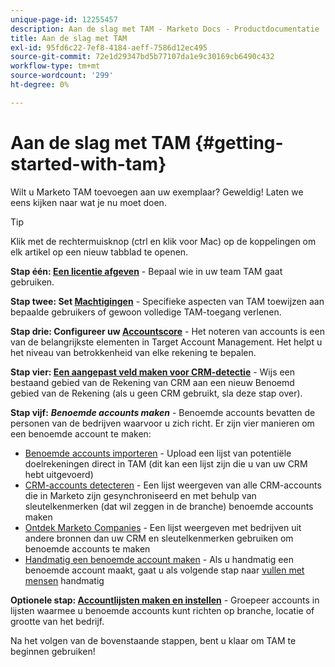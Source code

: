 ```yaml
---
unique-page-id: 12255457
description: Aan de slag met TAM - Marketo Docs - Productdocumentatie
title: Aan de slag met TAM
exl-id: 95fd6c22-7ef8-4184-aeff-7586d12ec495
source-git-commit: 72e1d29347bd5b77107da1e9c30169cb6490c432
workflow-type: tm+mt
source-wordcount: '299'
ht-degree: 0%

---
```


# Aan de slag met TAM {#getting-started-with-tam}

Wilt u Marketo TAM toevoegen aan uw exemplaar? Geweldig! Laten we eens kijken naar wat je nu moet doen.

>[!TIP]
>
>Klik met de rechtermuisknop (ctrl en klik voor Mac) op de koppelingen om elk artikel op een nieuw tabblad te openen.

**Stap één: [Een licentie afgeven](/help/marketo/product-docs/target-account-management/setup-tam/issue-a-license.md)** - Bepaal wie in uw team TAM gaat gebruiken.

**Stap twee: Set [Machtigingen](/help/marketo/product-docs/target-account-management/setup-tam/permissions.md)** - Specifieke aspecten van TAM toewijzen aan bepaalde gebruikers of gewoon volledige TAM-toegang verlenen.

**Stap drie: Configureer uw [Accountscore](/help/marketo/product-docs/target-account-management/setup-tam/account-score.md)** - Het noteren van accounts is een van de belangrijkste elementen in Target Account Management. Het helpt u het niveau van betrokkenheid van elke rekening te bepalen.

**Stap vier: [Een aangepast veld maken voor CRM-detectie](/help/marketo/product-docs/target-account-management/setup-tam/create-a-custom-field-for-crm-discovery.md)** - Wijs een bestaand gebied van de Rekening van CRM aan een nieuw Benoemd gebied van de Rekening (als u geen CRM gebruikt, sla deze stap over).

**Stap vijf:** **_Benoemde accounts maken_** - Benoemde accounts bevatten de personen van de bedrijven waarvoor u zich richt. Er zijn vier manieren om een benoemde account te maken:

* [Benoemde accounts importeren](/help/marketo/product-docs/target-account-management/target/named-accounts/import-named-accounts.md) - Upload een lijst van potentiële doelrekeningen direct in TAM (dit kan een lijst zijn die u van uw CRM hebt uitgevoerd)
* [CRM-accounts detecteren](/help/marketo/product-docs/target-account-management/target/named-accounts/discover-accounts.md#discover-crm-accounts) - Een lijst weergeven van alle CRM-accounts die in Marketo zijn gesynchroniseerd en met behulp van sleutelkenmerken (dat wil zeggen in de branche) benoemde accounts maken
* [Ontdek Marketo Companies](/help/marketo/product-docs/target-account-management/target/named-accounts/discover-accounts.md#discover-marketo-companies) - Een lijst weergeven met bedrijven uit andere bronnen dan uw CRM en sleutelkenmerken gebruiken om benoemde accounts te maken
* [Handmatig een benoemde account maken](/help/marketo/product-docs/target-account-management/target/named-accounts/create-a-named-account.md) - Als u handmatig een benoemde account maakt, gaat u als volgende stap naar [vullen met mensen](/help/marketo/product-docs/target-account-management/target/named-accounts/add-people-to-a-named-account.md) handmatig

**Optionele stap: [Accountlijsten maken en instellen](/help/marketo/product-docs/target-account-management/target/account-lists.md#create-a-new-account-list)** - Groepeer accounts in lijsten waarmee u benoemde accounts kunt richten op branche, locatie of grootte van het bedrijf.

Na het volgen van de bovenstaande stappen, bent u klaar om TAM te beginnen gebruiken!

